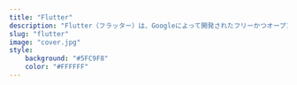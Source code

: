 ```yaml
---
title: "Flutter"
description: "Flutter（フラッター）は、Googleによって開発されたフリーかつオープンソースのUIのSDKである。"
slug: "flutter"
image: "cover.jpg"
style:
    background: "#5FC9F8"
    color: "#FFFFFF"
---
```


